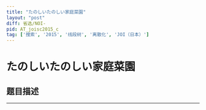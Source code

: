 ```yaml
---
title: "たのしいたのしい家庭菜園"
layout: "post"
diff: 省选/NOI-
pid: AT_joisc2015_c
tag: ['搜索', '2015', '线段树', '离散化', 'JOI（日本）']
---
```


# たのしいたのしい家庭菜園

## 题目描述

[problemUrl]: https://atcoder.jp/contests/joisc2015/tasks/joisc2015_c





---

